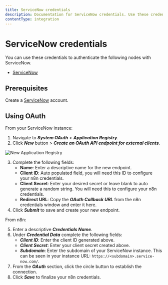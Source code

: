 ```yaml
---
title: ServiceNow credentials
description: Documentation for ServiceNow credentials. Use these credentials to authenticate ServiceNow in n8n, a workflow automation platform.
contentType: integration
---
```


# ServiceNow credentials

You can use these credentials to authenticate the following nodes with ServiceNow.

- [ServiceNow](/integrations/builtin/app-nodes/n8n-nodes-base.servicenow/)

## Prerequisites

Create a [ServiceNow](https://servicenow.com/) account.

## Using OAuth

From your ServiceNow instance:

1. Navigate to ***System OAuth*** > ***Application Registry***.
2. Click ***New*** button > ***Create an OAuth API endpoint for external clients***.

![New Application Registry](/_images/integrations/builtin/credentials/servicenow/servicenow_instance.png)

3. Complete the following fields:
    * **Name**: Enter a descriptive name for the new endpoint.
    * **Client ID**: Auto populated field, you will need this ID to configure your n8n credentials.
    * **Client Secret**: Enter your desired secret or leave blank to auto generate a random string. You will need this to configure your n8n credentials.
    * **Redirect URL**: Copy the ***OAuth Callback URL*** from the n8n credentials window and enter it here.
4. Click ***Submit*** to save and create your new endpoint.

From n8n:

5. Enter a descriptive ***Credentials Name***.
6. Under ***Credential Data*** complete the following fields:
    * ***Client ID***: Enter the client ID generated above.
    * ***Client Secret***: Enter your client secret created above.
    * ***Subdomain***: Enter the subdomain of your ServiceNow instance. This can be seen in your instance URL: `https://<subdomain>.service-now.com/`.
7. From the ***OAuth*** section, click the circle button to establish the connection.
8. Click ***Save*** to finalize your n8n credentials.


